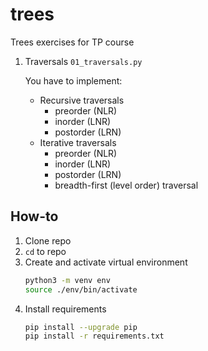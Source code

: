 # trees
Trees exercises for TP course

1. Traversals `01_traversals.py`

    You have to implement:
    * Recursive traversals
        * preorder (NLR)
        * inorder (LNR)
        * postorder (LRN)
    * Iterative traversals
        * preorder (NLR)
        * inorder (LNR)
        * postorder (LRN)
        * breadth-first (level order) traversal

## How-to
1. Clone repo
2. `cd` to repo
3. Create and activate virtual environment
    ```bash
    python3 -m venv env
    source ./env/bin/activate
    ```
4. Install requirements
    ```bash
    pip install --upgrade pip
    pip install -r requirements.txt
    ```
